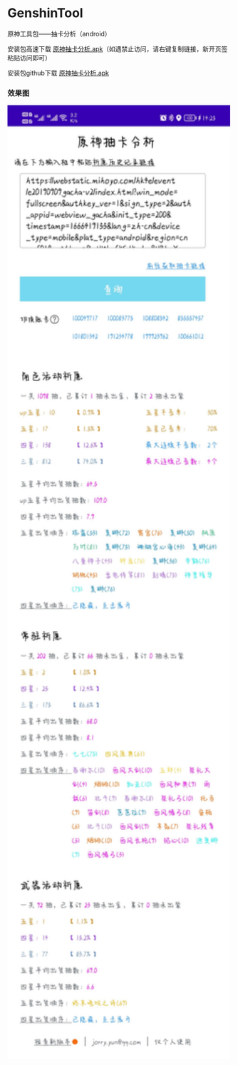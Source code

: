 # GenshinTool
原神工具包——抽卡分析（android）

安装包高速下载 [原神抽卡分析.apk](https://files.cnblogs.com/files/blogs/682374/genshinTool_1.4.3.apk?t=1648094995)（如遇禁止访问，请右键复制链接，新开页签粘贴访问即可）

安装包github下载 [原神抽卡分析.apk](https://github.com/jorry-yun/GenshinTool/blob/master/%E5%AE%89%E8%A3%85%E5%8C%85/genshinTool_1.4.3.apk)
### 效果图
<img src="https://github.com/jorry-yun/GenshinTool/blob/master/%E7%B4%A0%E6%9D%90/Screenshot.jpg" width=500/>
